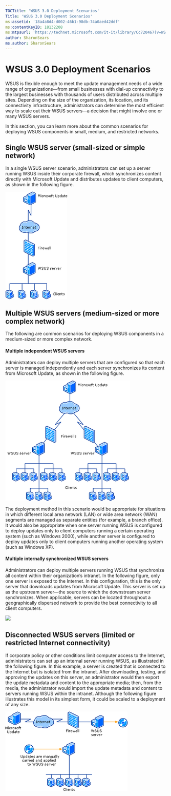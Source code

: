 ```yaml
---
TOCTitle: 'WSUS 3.0 Deployment Scenarios'
Title: 'WSUS 3.0 Deployment Scenarios'
ms:assetid: '18a4a8d4-d002-46b1-98db-74a0aed42ddf'
ms:contentKeyID: 18132208
ms:mtpsurl: 'https://technet.microsoft.com/it-it/library/Cc720467(v=WS.10)'
author: SharonSears
ms.author: SharonSears
---
```


WSUS 3.0 Deployment Scenarios
=============================

WSUS is flexible enough to meet the update management needs of a wide range of organizations—from small businesses with dial-up connectivity to the largest businesses with thousands of users distributed across multiple sites. Depending on the size of the organization, its location, and its connectivity infrastructure, administrators can determine the most efficient way to scale out their WSUS servers—a decision that might involve one or many WSUS servers.

In this section, you can learn more about the common scenarios for deploying WSUS components in small, medium, and restricted networks.

Single WSUS server (small-sized or simple network)
--------------------------------------------------

In a single WSUS server scenario, administrators can set up a server running WSUS inside their corporate firewall, which synchronizes content directly with Microsoft Update and distributes updates to client computers, as shown in the following figure.

![](/security-updates/images/Cc720467.f243221a-3e52-47f3-b615-6fda4ffbbf4c(WS.10).gif)

Multiple WSUS servers (medium-sized or more complex network)
------------------------------------------------------------

The following are common scenarios for deploying WSUS components in a medium-sized or more complex network.

#### Multiple independent WSUS servers

Administrators can deploy multiple servers that are configured so that each server is managed independently and each server synchronizes its content from Microsoft Update, as shown in the following figure.

![](/security-updates/images/Cc720467.30559d49-ce7a-483c-b0b3-7b66f479391e(WS.10).gif)

The deployment method in this scenario would be appropriate for situations in which different local area network (LAN) or wide area network (WAN) segments are managed as separate entities (for example, a branch office). It would also be appropriate when one server running WSUS is configured to deploy updates only to client computers running a certain operating system (such as Windows 2000), while another server is configured to deploy updates only to client computers running another operating system (such as Windows XP).

#### Multiple internally synchronized WSUS servers

Administrators can deploy multiple servers running WSUS that synchronize all content within their organization’s intranet. In the following figure, only one server is exposed to the Internet. In this configuration, this is the only server that downloads updates from Microsoft Update. This server is set up as the upstream server—the source to which the downstream server synchronizes. When applicable, servers can be located throughout a geographically dispersed network to provide the best connectivity to all client computers.

![](/security-updates/images/Cc720467.3bdd2c72-270a-4109-9703-06adc6467061(WS.10).gif)

Disconnected WSUS servers (limited or restricted Internet connectivity)
-----------------------------------------------------------------------

If corporate policy or other conditions limit computer access to the Internet, administrators can set up an internal server running WSUS, as illustrated in the following figure. In this example, a server is created that is connected to the Internet but is isolated from the intranet. After downloading, testing, and approving the updates on this server, an administrator would then export the update metadata and content to the appropriate media; then, from the media, the administrator would import the update metadata and content to servers running WSUS within the intranet. Although the following figure illustrates this model in its simplest form, it could be scaled to a deployment of any size.

![](/security-updates/images/Cc720467.970fd502-ce48-4a7b-a0f4-7a7c6eb5b36a(WS.10).gif)
